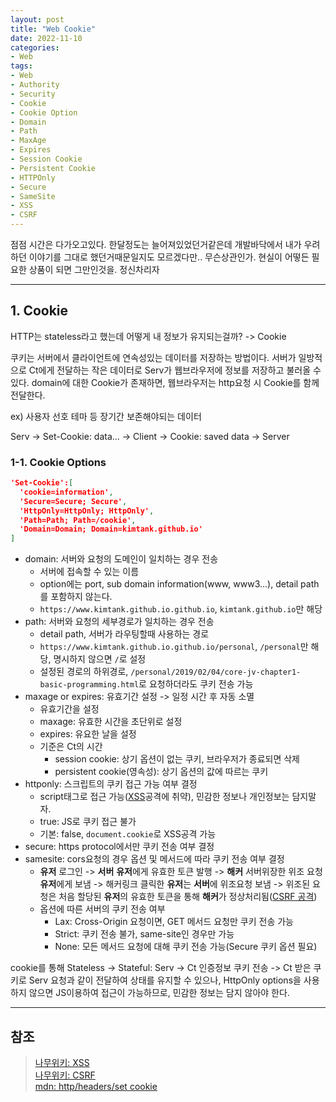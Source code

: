 ```yaml
---
layout: post
title: "Web Cookie"
date: 2022-11-10
categories:
- Web
tags:
- Web
- Authority
- Security
- Cookie
- Cookie Option
- Domain
- Path
- MaxAge
- Expires
- Session Cookie
- Persistent Cookie
- HTTPOnly
- Secure
- SameSite
- XSS
- CSRF
---
```


점점 시간은 다가오고있다. 한달정도는 늘어져있었던거같은데 개발바닥에서 내가 우려하던 이야기를 그대로 했던거때문일지도 모르겠다만.. 무슨상관인가. 현실이 어떻든 필요한 상품이 되면 그만인것을. 정신차리자

---

## 1. Cookie

HTTP는 stateless라고 했는데 어떻게 내 정보가 유지되는걸까? -> Cookie

쿠키는 서버에서 클라이언트에 연속성있는 데이터를 저장하는 방법이다. 서버가 일방적으로 Ct에게 전달하는 작은 데이터로 Serv가 웹브라우저에 정보를 저장하고 불러올 수 있다. domain에 대한 Cookie가 존재하면, 웹브라우저는 http요청 시 Cookie를 함께 전달한다.

ex) 사용자 선호 테마 등 장기간 보존해야되는 데이터

Serv -> Set-Cookie: data... -> Client -> Cookie: saved data -> Server

### 1-1. Cookie Options

```json
'Set-Cookie':[
  'cookie=information',
  'Secure=Secure; Secure',
  'HttpOnly=HttpOnly; HttpOnly',
  'Path=Path; Path=/cookie',
  'Domain=Domain; Domain=kimtank.github.io'
]
```

- domain: 서버와 요청의 도메인이 일치하는 경우 전송
  - 서버에 접속할 수 있는 이름
  - option에는 port, sub domain information(www, www3...), detail path를 포함하지 않는다.
  - `https://www.kimtank.github.io.github.io`, `kimtank.github.io`만 해당
- path: 서버와 요청의 세부경로가 일치하는 경우 전송
  - detail path, 서버가 라우팅할때 사용하는 경로
  - `https://www.kimtank.github.io.github.io/personal`, `/personal`만 해당, 명시하지 않으면 `/`로 설정
  - 설정된 경로의 하위경로, `/personal/2019/02/04/core-jv-chapter1-basic-programming.html`로 요청하더라도 쿠키 전송 가능
- maxage or expires: 유효기간 설정 -> 일정 시간 후 자동 소멸
  - 유효기간을 설정
  - maxage: 유효한 시간을 초단위로 설정
  - expires: 유요한 날을 설정
  - 기준은 Ct의 시간
    - session cookie: 상기 옵션이 없는 쿠키, 브라우저가 종료되면 삭제
    - persistent cookie(영속성): 상기 옵션의 값에 따르는 쿠키
- httponly: 스크립트의 쿠키 접근 가능 여부 결정
  - script태그로 접근 가능([XSS](https://namu.wiki/w/XSS)공격에 취약), 민감한 정보나 개인정보는 담지말자.
  - true: JS로 쿠키 접근 불가
  - 기본: false, `document.cookie`로 XSS공격 가능
- secure: https protocol에서만 쿠키 전송 여부 결정
- samesite: cors요청의 경우 옵션 및 메서드에 따라 쿠키 전송 여부 결정
  - **유저** 로그인 -> **서버** **유저**에게 유효한 토큰 발행 -> **해커** 서버위장한 위조 요청 **유저**에게 보냄 -> 해커링크 클릭한 **유저**는 **서버**에 위조요청 보냄 -> 위조된 요청은 처음 할당된 **유저**의 유효한 토큰을 통해 **해커**가 정상처리됨([CSRF 공격](https://namu.wiki/w/CSRF))
  - 옵션에 따른 서버의 쿠키 전송 여부
    - Lax: Cross-Origin 요청이면, GET 메서드 요청만 쿠키 전송 가능
    - Strict: 쿠키 전송 불가, same-site인 경우만 가능
    - None: 모든 메서드 요청에 대해 쿠키 전송 가능(Secure 쿠키 옵션 필요)

cookie를 통해 Stateless -> Stateful: Serv -> Ct 인증정보 쿠키 전송 -> Ct 받은 쿠키로 Serv 요청과 같이 전달하여 상태를 유지할 수 있으나, HttpOnly options을 사용하지 않으면 JS이용하여 접근이 가능하므로, 민감한 정보는 담지 않아야 한다.

---

## 참조

> [나무위키: XSS](https://namu.wiki/w/XSS)   
> [나무위키: CSRF](https://namu.wiki/w/CSRF)   
> [mdn: http/headers/set cookie](https://developer.mozilla.org/en-US/docs/Web/HTTP/Headers/Set-Cookie)